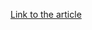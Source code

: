 [Link to the article](https://cybersecuritynews.com/new-pathwiper-malware-attacking-critical-infrastructure/)
